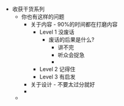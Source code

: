 - 收获干货系列
	- 你也有这样的问题
		- 关于内容 - 90%的时间都在打磨内容
			- Level 1 没废话
				- 废话的后果是什么?
					- 讲不完
					- 听众会捉急
					-
			- Level 2 记得住
			- Level 3 有启发
		- 关于设计 - 不要太过分就好
		-
	-
